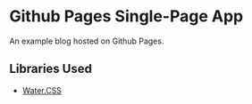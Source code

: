 # Github Pages Single-Page App
An example blog hosted on Github Pages.

## Libraries Used
- [Water.CSS](https://watercss.kognise.dev/)
